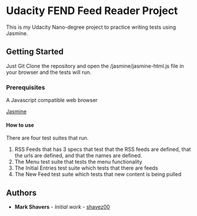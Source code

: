 # Udacity FEND Feed Reader Project

This is my Udacity Nano-degree project to practice writing tests using Jasmine.

## Getting Started

Just Git Clone the repository and open the /jasmine/jasmine-html.js file in your browser and the tests will run.

### Prerequisites

A Javascript compatible web browser

[Jasmine](https://jasmine.github.io/index.html)

#### How to use

There are four test suites that run.
1.  RSS Feeds that has 3 specs that test that the RSS feeds are defined, that the urls are defined, and that the names are defined.
2.  The Menu test suite that tests the menu functionality
3.  The Initial Entries test suite which tests that there are feeds
4.  The New Feed test suite which tests that new content is being pulled

## Authors

* **Mark Shavers** - *Initial work* - [shavez00](https://github.com/shavez00)